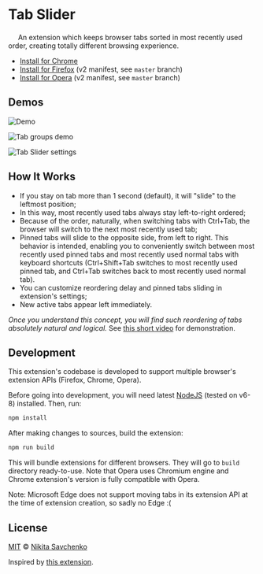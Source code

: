 # Tab Slider

<img src="src/img/logo-128.png" width=16 vertical-align=bottom/> An extension which keeps browser
tabs sorted in most recently used order, creating totally different browsing experience.

- [Install for Chrome](https://chrome.google.com/webstore/detail/nobaaibkcalggmjnjhnlmmcldllpogjp/)
- [Install for Firefox](https://addons.mozilla.org/firefox/addon/tab-slider/) (v2 manifest, see `master` branch)
- [Install for Opera](https://addons.opera.com/en/extensions/details/tab-slider/) (v2 manifest, see `master` branch)

## Demos

![Demo](etc/demo.gif "Demo")

![Tab groups demo](https://user-images.githubusercontent.com/4989256/97109943-ec6c3f80-16de-11eb-8565-0257eaf1b233.gif)

![Tab Slider settings](https://user-images.githubusercontent.com/4989256/97105776-414f8c00-16c6-11eb-8a85-441c6d575183.png)

## How It Works

- If you stay on tab more than 1 second (default), it will "slide" to the leftmost position;
- In this way, most recently used tabs always stay left-to-right ordered;
- Because of the order, naturally, when switching tabs with Ctrl+Tab, the browser will switch to the next most recently used tab;
- Pinned tabs will slide to the opposite side, from left to right. This behavior is intended, enabling you to conveniently switch between most recently used pinned tabs and most recently used normal tabs with keyboard shortcuts (Ctrl+Shift+Tab switches to most recently used pinned tab, and Ctrl+Tab switches back to most recently used normal tab).
- You can customize reordering delay and pinned tabs sliding in extension's settings;
- New active tabs appear left immediately.

_Once you understand this concept, you will find such reordering of tabs absolutely natural and
logical._ See [this short video](https://youtu.be/X_P4QmVbLdE) for demonstration.

## Development

This extension's codebase is developed to support multiple browser's extension APIs (Firefox,
Chrome, Opera).

Before going into development, you will need latest [NodeJS](https://nodejs.org) (tested on v6-8)
installed. Then, run:

```bash
npm install
```

After making changes to sources, build the extension:

```bash
npm run build
```

This will bundle extensions for different browsers. They will go to `build` directory ready-to-use.
Note that Opera uses Chromium engine and Chrome extension's version is fully compatible with Opera.

Note: Microsoft Edge does not support moving tabs in its extension API at the time of extension
creation, so sadly no Edge :(

## License

[MIT](license) © [Nikita Savchenko](https://nikitaeverywhere.com)

Inspired by [this extension](https://chrome.google.com/webstore/detail/tab-stack/gfpdghcockbpiokcaaagmnneioeopnnb).
